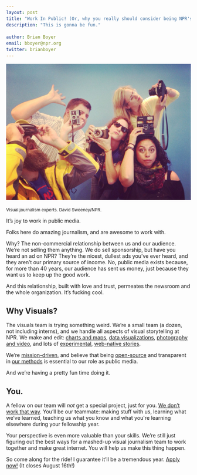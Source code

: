 ```yaml
---
layout: post
title: "Work In Public! (Or, why you really should consider being NPR's Knight-Mozilla fellow!)"
description: "This is gonna be fun."

author: Brian Boyer
email: bboyer@npr.org
twitter: brianboyer
---
```


<img src="/img/posts/how-we-work-team.jpg" alt="Visual journalism experts." />
<p><small>Visual journalism experts. David Sweeney/NPR.</small></p>

It’s joy to work in public media.

Folks here do amazing journalism, and are awesome to work with.

Why? The non-commercial relationship between us and our audience. We’re not selling them anything.  We do sell sponsorship, but have you heard an ad on NPR? They’re the nicest, dullest ads you’ve ever heard, and they aren’t our primary source of income. No, public media exists because, for more than 40 years, our audience has sent us money, just because they want us to keep up the good work.

And this relationship, built with love and trust, permeates the newsroom and the whole organization. It’s fucking cool.

## Why Visuals?

The visuals team is trying something weird. We’re a small team (a dozen, not including interns), and we handle all aspects of visual storytelling at NPR. We make and edit: [charts and maps](http://www.npr.org/2014/07/17/326175817/the-modern-american-man-charte), [data visualizations](http://apps.npr.org/arrested-development/), [photography and video](http://www.npr.org/2014/06/28/325602703/we-said-no-car-pictures), and lots of [experimental](http://apps.npr.org/tshirt/), [web-native stories](http://apps.npr.org/borderland/).

We’re [mission-driven](http://hackerjournalist.net/2014/04/24/what-is-your-mission/), and believe that being [open-source](https://github.com/nprapps) and transparent in [our methods](http://blog.apps.npr.org/) is essential to our role as public media.

And we’re having a pretty fun time doing it.

## You.

A fellow on our team will *not* get a special project, just for you. [We don’t work that way](http://blog.apps.npr.org/2014/06/04/how-we-work.html). You’ll be our teammate: making stuff with us, learning what we’ve learned, teaching us what you know and what you're learning elsewhere during your fellowship year.

Your perspective is even more valuable than your skills. We’re still just figuring out the best ways for a mashed-up visual journalism team to work together and make great internet. You will help us make this thing happen.

So come along for the ride! I guarantee it’ll be a tremendous year. [Apply now!](http://opennews.org/fellowships/apply.html) (It closes August 16th!)